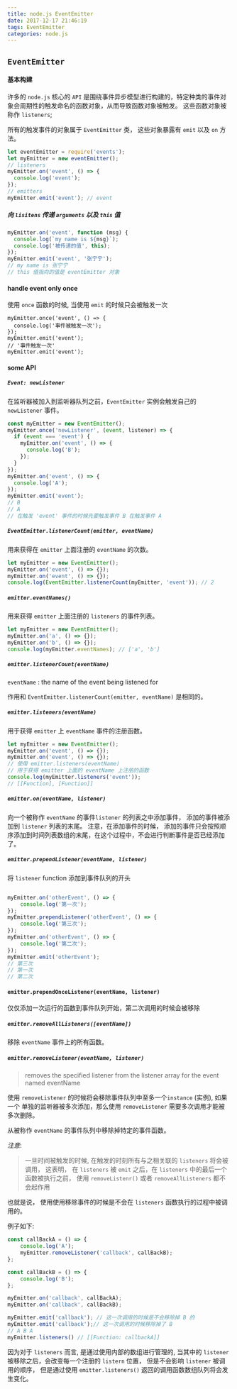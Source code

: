 ```yaml
---
title: node.js EventEmitter
date: 2017-12-17 21:46:19
tags: EventEmitter
categories: node.js
---
```


## `EventEmitter`

####  基本构建

许多的 `node.js` 核心的 `API` 是围绕事件异步模型进行构建的，特定种类的事件对象会周期性的触发命名的函数对象，从而导致函数对象被触发。 这些函数对象被称作 `listeners`;

所有的触发事件的对象属于 `EventEmitter` 类， 这些对象暴露有 `emit` 以及 `on` 方法。

```javascript
let eventEmitter = require('events');
let myEmitter = new eventEmitter();
// listeners
myEmitter.on('event', () => {
  console.log('event');
});
// emitters
myEmitter.emit('event'); // event
```

##### 向 `lisitens` 传递 `arguments` 以及 `this` 值 

```javascript
myEmitter.on('event', function (msg) {
  console.log(`my name is ${msg}`);
  console.log('被传递的值', this);
});
myEmitter.emit('event', '张宁宁');
// my name is 张宁宁
// this 值指向的值是 eventEmitter 对象
```

####  handle event only once

使用 `once` 函数的时候, 当使用 `emit` 的时候只会被触发一次

```
myEmitter.once('event', () => {
  console.log('事件被触发一次');
});
myEmitter.emit('event');
// '事件触发一次'
myEmitter.emit('event');
```

#### some API

##### `Event: newListener`  

在监听器被加入到监听器队列之前，`EventEmitter` 实例会触发自己的 `newListener` 事件。

```javascript
const myEmitter = new EventEmitter();
myEmitter.once('newListener', (event, listener) => {
  if (event === 'event') {
    myEmitter.on('event', () => {
      console.log('B');
    });
  }
});
myEmitter.on('event', () => {
  console.log('A');
});
myEmitter.emit('event');
// B
// A
// 在触发 'event' 事件的时候先要触发事件 B 在触发事件 A
```

##### `EventEmitter.listenerCount(emitter, eventName)`

用来获得在 `emitter` 上面注册的 `eventName` 的次数。

```javascript
let myEmitter = new EventEmitter();
myEmitter.on('event', () => {});
myEmitter.on('event', () => {});
console.log(EventEmitter.listenerCount(myEmitter, 'event')); // 2
```

##### `emitter.eventNames()`

用来获得 `emitter` 上面注册的 `listeners` 的事件列表。  

```javascript
let myEmitter = new EventEmitter();
myEmitter.on('a', () => {});
myEmitter.on('b', () => {});
console.log(myEmitter.eventNames); // ['a', 'b']
```

##### `emitter.listenerCount(eventName)`

`eventName` :  the name of the event being listened for

作用和 `EventEmitter.listenerCount(emitter, eventName)` 是相同的。  

#####  `emitter.listeners(eventName)`

用于获得 `emitter` 上 `eventName` 事件的注册函数。

```javascript
let myEmitter = new EventEmitter();
myEmitter.on('event', () => {});
myEmitter.on('event', () => {});
// 使用 emitter.listeners(eventName)
// 用于获得 emitter 上面的 eventName 上注册的函数
console.log(myEmitter.listeners('event'));
// [[Function], [Function]]
```

##### `emitter.on(eventName, listener)`  

向一个被称作 `eventName` 的事件`listener` 的列表之中添加事件， 添加的事件被添加到 `listener` 列表的末尾。  注意，在添加事件的时候， 添加的事件只会按照顺序添加到时间列表数组的末尾，在这个过程中，不会进行判断事件是否已经添加了。

#####  `emitter.prependListener(eventName, listener)`

将 `listener` function 添加到事件队列的开头

```javascript

myEmitter.on('otherEvent', () => {
	console.log('第一次');
});
myEmitter.prependListener('otherEvent', () => {
	console.log('第三次');
});
myEmitter.on('otherEvent', () => {
	console.log('第二次');
});
myEmitter.emit('otherEvent');
// 第三次
// 第一次
// 第二次
```

#### `emitter.prependOnceListener(eventName, listener)`  

仅仅添加一次运行的函数到事件队列开始，第二次调用的时候会被移除

##### `emitter.removeAllListeners([eventName])`

移除 `eventName` 事件上的所有函数。  

##### `emitter.removeListener(eventName, listener)`  

>removes the specified listener from the listener array for the event named eventName

使用 `removeListener` 的时候将会移除事件队列中至多一个`instance` (实例), 如果一个 单独的监听器被多次添加，那么使用 `removeListener` 需要多次调用才能被多次删除。  

从被称作 `eventName` 的事件队列中移除掉特定的事件函数。

*注意*:

>一旦时间被触发的时候, 在触发的时刻所有与之相关联的 `listeners` 将会被调用， 这表明， 在 `listeners` 被 `emit` 之后，在 `listeners` 中的最后一个函数被执行之前， 使用 `removeListenr()` 或者 `removeAllListeners` 都不会起作用   

也就是说， 使用使用移除事件的时候是不会在 `listeners` 函数执行的过程中被调用的。  

例子如下:

```javascript
const callBackA = () => {
	console.log('A');
	myEmitter.removeListener('callback', callBackB);
};

const callBackB = () => {
	console.log('B');
};

myEmitter.on('callback', callBackA);
myEmitter.on('callback', callBackB);

myEmitter.emit('callback'); // 这一次调用的时候是不会移除掉 B 的
myEmitter.emit('callback');// 这一次调用的时候移除掉了 B
// A B A
myEmitter.listeners() // [[Function: callbackA]]
```

因为对于 `listeners` 而言, 是通过使用内部的数组进行管理的,  当其中的 `listener` 被移除之后，会改变每一个注册的 `listern` 位置， 但是不会影响 `listener` 被调用的顺序，  但是通过使用 `emitter.listeners()` 返回的调用函数数组队列将会发生变化。

 
